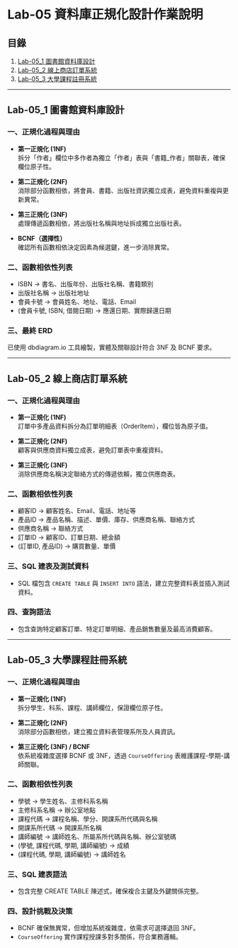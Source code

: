 # Lab-05 資料庫正規化設計作業說明

## 目錄
1. [Lab-05_1 圖書館資料庫設計](#lab-05_1-圖書館資料庫設計)  
2. [Lab-05_2 線上商店訂單系統](#lab-05_2-線上商店訂單系統)  
3. [Lab-05_3 大學課程註冊系統](#lab-05_3-大學課程註冊系統)  

---

## Lab-05_1 圖書館資料庫設計

### 一、正規化過程與理由

- **第一正規化 (1NF)**  
  拆分「作者」欄位中多作者為獨立「作者」表與「書籍_作者」關聯表，確保欄位原子性。  

- **第二正規化 (2NF)**  
  消除部分函數相依，將會員、書籍、出版社資訊獨立成表，避免資料重複與更新異常。  

- **第三正規化 (3NF)**  
  處理傳遞函數相依，將出版社名稱與地址拆成獨立出版社表。

- **BCNF（選擇性）**  
  確認所有函數相依決定因素為候選鍵，進一步消除異常。

### 二、函數相依性列表

- ISBN → 書名、出版年份、出版社名稱、書籍類別  
- 出版社名稱 → 出版社地址  
- 會員卡號 → 會員姓名、地址、電話、Email  
- (會員卡號, ISBN, 借閱日期) → 應還日期、實際歸還日期

### 三、最終 ERD

已使用 dbdiagram.io 工具繪製，實體及關聯設計符合 3NF 及 BCNF 要求。

---

## Lab-05_2 線上商店訂單系統

### 一、正規化過程與理由

- **第一正規化 (1NF)**  
  訂單中多產品資料拆分為訂單明細表（OrderItem），欄位皆為原子值。  

- **第二正規化 (2NF)**  
  顧客與供應商資料獨立成表，避免訂單表中重複資料。

- **第三正規化 (3NF)**  
  消除供應商名稱決定聯絡方式的傳遞依賴，獨立供應商表。

### 二、函數相依性列表

- 顧客ID → 顧客姓名、Email、電話、地址等  
- 產品ID → 產品名稱、描述、單價、庫存、供應商名稱、聯絡方式  
- 供應商名稱 → 聯絡方式  
- 訂單ID → 顧客ID、訂單日期、總金額  
- (訂單ID, 產品ID) → 購買數量、單價

### 三、SQL 建表及測試資料

- SQL 檔包含 `CREATE TABLE` 與 `INSERT INTO` 語法，建立完整資料表並插入測試資料。

### 四、查詢語法

- 包含查詢特定顧客訂單、特定訂單明細、產品銷售數量及最高消費顧客。

---

## Lab-05_3 大學課程註冊系統

### 一、正規化過程與理由

- **第一正規化 (1NF)**  
  拆分學生、科系、課程、講師欄位，保證欄位原子性。  

- **第二正規化 (2NF)**  
  消除部分函數相依，建立獨立資料表管理系所及人員資訊。  

- **第三正規化 (3NF) / BCNF**  
  依系統複雜度選擇 BCNF 或 3NF，透過 `CourseOffering` 表維護課程-學期-講師關聯。

### 二、函數相依性列表

- 學號 → 學生姓名、主修科系名稱  
- 主修科系名稱 → 辦公室地點  
- 課程代碼 → 課程名稱、學分、開課系所代碼與名稱  
- 開課系所代碼 → 開課系所名稱  
- 講師編號 → 講師姓名、所屬系所代碼與名稱、辦公室號碼  
- (學號, 課程代碼, 學期, 講師編號) → 成績  
- (課程代碼, 學期, 講師編號) → 講師姓名

### 三、SQL 建表語法

- 包含完整 CREATE TABLE 陳述式，確保複合主鍵及外鍵關係完整。

### 四、設計挑戰及決策

- BCNF 確保無異常，但增加系統複雜度，依需求可選擇退回 3NF。  
- `CourseOffering` 實作課程授課多對多關係，符合業務邏輯。



